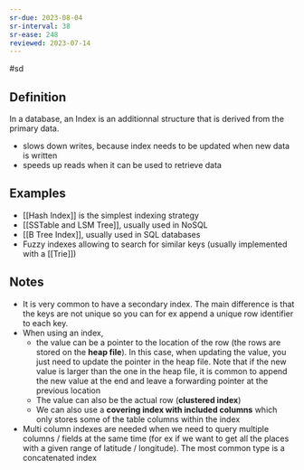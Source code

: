 ```yaml
---
sr-due: 2023-08-04
sr-interval: 38
sr-ease: 248
reviewed: 2023-07-14
---
```


#sd

## Definition

In a database, an Index is an additionnal structure that is derived from the primary data.

- slows down writes, because index needs to be updated when new data is written
- speeds up reads when it can be used to retrieve data

## Examples

- [[Hash Index]] is the simplest indexing strategy
- [[SSTable and LSM Tree]], usually used in NoSQL
- [[B Tree Index]], usually used in SQL databases
- Fuzzy indexes allowing to search for similar keys (usually implemented with a [[Trie]])

## Notes

- It is very common to have a secondary index. The main difference is that the keys are not unique so you can for ex append a unique row identifier to each key.
- When using an index,
  - the value can be a pointer to the location of the row (the rows are stored on the **heap file**). In this case, when updating the value, you just need to update the pointer in the heap file. Note that if the new value is larger than the one in the heap file, it is common to append the new value at the end and leave a forwarding pointer at the previous location
  - The value can also be the actual row (**clustered index**)
  - We can also use a **covering index with included columns** which only stores some of the table columns within the index
- Multi column indexes are needed when we need to query multiple columns / fields at the same time (for ex if we want to get all the places with a given range of latitude / longitude). The most common type is a concatenated index
